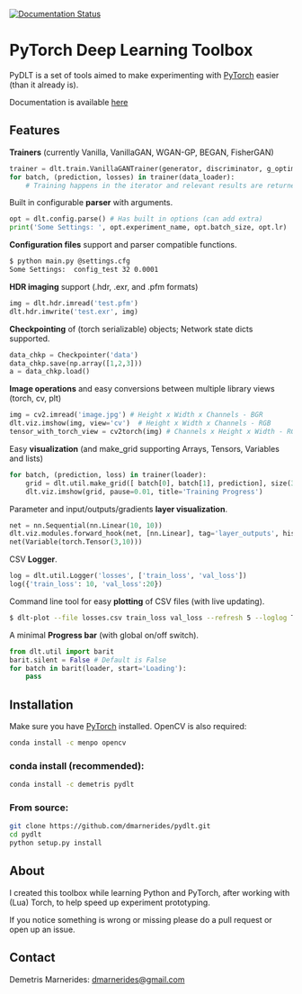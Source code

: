 [![Documentation Status](https://readthedocs.org/projects/pydlt/badge/?version=latest)](http://pydlt.readthedocs.io/en/latest/?badge=latest)

# PyTorch Deep Learning Toolbox

PyDLT is a set of tools aimed to make experimenting with [PyTorch](http://pytorch.org/)
easier (than it already is).

Documentation is available [here](http://pydlt.readthedocs.io/)

## Features

**Trainers** (currently Vanilla, VanillaGAN, WGAN-GP, BEGAN, FisherGAN)

```python
trainer = dlt.train.VanillaGANTrainer(generator, discriminator, g_optim, d_optim)
for batch, (prediction, losses) in trainer(data_loader):
    # Training happens in the iterator and relevant results are returned for each step
```
Built in configurable **parser** with arguments.

```python
opt = dlt.config.parse() # Has built in options (can add extra)
print('Some Settings: ', opt.experiment_name, opt.batch_size, opt.lr)
```

**Configuration files** support and parser compatible functions.

```bash
$ python main.py @settings.cfg
Some Settings:  config_test 32 0.0001
```

**HDR imaging** support (.hdr, .exr, and .pfm formats)

```python
img = dlt.hdr.imread('test.pfm')
dlt.hdr.imwrite('test.exr', img)
```

**Checkpointing** of (torch serializable) objects; Network state dicts supported.

```python
data_chkp = Checkpointer('data')
data_chkp.save(np.array([1,2,3]))
a = data_chkp.load()
```

**Image operations** and easy conversions between multiple library views (torch, cv, plt)

```python
img = cv2.imread('image.jpg') # Height x Width x Channels - BGR
dlt.viz.imshow(img, view='cv')  # Height x Width x Channels - RGB
tensor_with_torch_view = cv2torch(img) # Channels x Height x Width - RGB
```

Easy **visualization** (and make_grid supporting Arrays, Tensors, Variables and lists)

```python
for batch, (prediction, loss) in trainer(loader):
    grid = dlt.util.make_grid([ batch[0], batch[1], prediction], size(3, opt.batch_size))
    dlt.viz.imshow(grid, pause=0.01, title='Training Progress')
```

Parameter and input/outputs/gradients **layer visualization**.

```python
net = nn.Sequential(nn.Linear(10, 10))
dlt.viz.modules.forward_hook(net, [nn.Linear], tag='layer_outputs', histogram=False)
net(Variable(torch.Tensor(3,10)))
```

CSV **Logger**.

```python
log = dlt.util.Logger('losses', ['train_loss', 'val_loss'])
log({'train_loss': 10, 'val_loss':20})
```

Command line tool for easy **plotting** of CSV files (with live updating).

```bash
$ dlt-plot --file losses.csv train_loss val_loss --refresh 5 --loglog True --tail 100
```

A minimal **Progress bar** (with global on/off switch).

```python
from dlt.util import barit
barit.silent = False # Default is False
for batch in barit(loader, start='Loading'):
    pass
```

## Installation

Make sure you have [PyTorch](http://pytorch.org/) installed. OpenCV is also required:

```bash    
conda install -c menpo opencv
```

### conda install (recommended):

```bash
conda install -c demetris pydlt
```

### From source:

```bash
git clone https://github.com/dmarnerides/pydlt.git
cd pydlt
python setup.py install
```

## About

I created this toolbox while learning Python and PyTorch, after working with
(Lua) Torch, to help speed up experiment prototyping.

If you notice something is wrong or missing please do a pull request or
open up an issue.


## Contact

Demetris Marnerides: dmarnerides@gmail.com